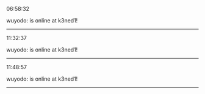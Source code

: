 06:58:32

wuyodo: is online at k3ned1!

---

11:32:37

wuyodo: is online at k3ned1!

---

11:48:57

wuyodo: is online at k3ned1!

---


